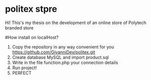 # politex stpre
Hi! This's my thesis on the development of an online store of Polytech branded store 

#How install on localHost? 
1. Copy the repository in any way convenient for you https://github.com/GivanniDev/politex.git
2. Create database MySQL and import product.sql
3. Write in the file function.php your connection details
4. Run project!
5. PERFECT 

